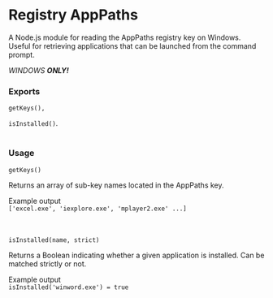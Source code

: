# Registry AppPaths

A Node.js module for reading the AppPaths registry key on Windows. Useful for retrieving applications that can be launched from the command prompt.

*WINDOWS __ONLY!__*

### Exports

 ```getKeys(),```

 ```isInstalled()```.
<br><br>

### Usage

```getKeys()```

Returns an array of sub-key names located in the AppPaths key.

Example output<br>
```['excel.exe', 'iexplore.exe', 'mplayer2.exe' ...]```

<br><br>
```isInstalled(name, strict)```

Returns a Boolean indicating whether a given application is installed. Can be matched strictly or not.

Example output<br>
```isInstalled('winword.exe') = true```